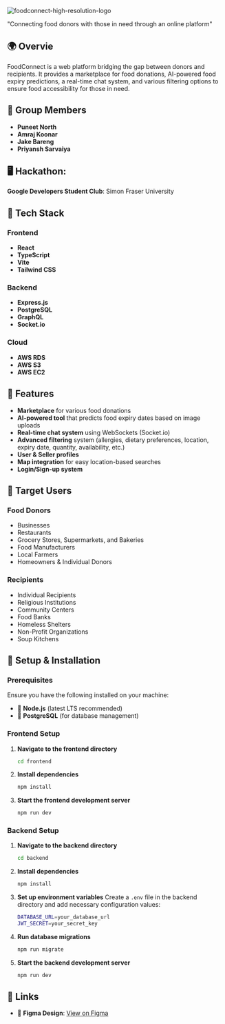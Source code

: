 
![foodconnect-high-resolution-logo](https://github.com/user-attachments/assets/b1ffc80c-8319-4463-aa19-18308e9c7c10)

"Connecting food donors with those in need through an online platform" 

## 🌍 Overvie
FoodConnect is a web platform bridging the gap between donors and recipients. It provides a marketplace for food donations, AI-powered food expiry predictions, a real-time chat system, and various filtering options to ensure food accessibility for those in need.

## 💪 Group Members
- **Puneet North**
- **Amraj Koonar**
- **Jake Bareng**
- **Priyansh Sarvaiya**

## 🖥️ Hackathon:
**Google Developers Student Club**: Simon Fraser University

## 🚀 Tech Stack

### Frontend
- **React**
- **TypeScript**
- **Vite**
- **Tailwind CSS**

### Backend
- **Express.js**
- **PostgreSQL**
- **GraphQL**
- **Socket.io**
  
### Cloud
- **AWS RDS**
- **AWS S3**
- **AWS EC2**

## 🎯 Features

- **Marketplace** for various food donations
- **AI-powered tool** that predicts food expiry dates based on image uploads
- **Real-time chat system** using WebSockets (Socket.io)
- **Advanced filtering** system (allergies, dietary preferences, location, expiry date, quantity, availability, etc.)
- **User & Seller profiles**
- **Map integration** for easy location-based searches
- **Login/Sign-up system**

## 🏢 Target Users

### Food Donors
- Businesses
- Restaurants
- Grocery Stores, Supermarkets, and Bakeries
- Food Manufacturers
- Local Farmers
- Homeowners & Individual Donors

### Recipients
- Individual Recipients
- Religious Institutions
- Community Centers
- Food Banks
- Homeless Shelters
- Non-Profit Organizations
- Soup Kitchens

## 🔧 Setup & Installation

### Prerequisites
Ensure you have the following installed on your machine:
- 📌 **Node.js** (latest LTS recommended)
- 📌 **PostgreSQL** (for database management)

### Frontend Setup
1. **Navigate to the frontend directory**
   ```sh
   cd frontend
   ```
2. **Install dependencies**
   ```sh
   npm install
   ```
3. **Start the frontend development server**
   ```sh
   npm run dev
   ```

### Backend Setup
1. **Navigate to the backend directory**
   ```sh
   cd backend
   ```
2. **Install dependencies**
   ```sh
   npm install
   ```
3. **Set up environment variables**
   Create a `.env` file in the backend directory and add necessary configuration values:
   ```sh
   DATABASE_URL=your_database_url
   JWT_SECRET=your_secret_key
   ```
4. **Run database migrations**
   ```sh
   npm run migrate
   ```
5. **Start the backend development server**
   ```sh
   npm run dev
   ```

## 📌 Links
- 🎨 **Figma Design**: [View on Figma](https://www.figma.com/design/lslDNDAiHzhVulIRzpf3e9/Untitled?node-id=0-1&t=YOmYcakXcrBR3bdA-1)


